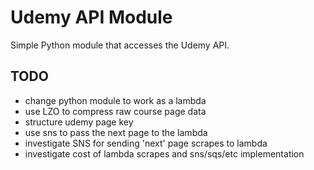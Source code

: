 # Udemy API Module

Simple Python module that accesses the Udemy API.

## TODO

* change python module to work as a lambda
* use LZO to compress raw course page data
* structure udemy page key
* use sns to pass the next page to the lambda
* investigate SNS for sending 'next' page scrapes to lambda
* investigate cost of lambda scrapes and sns/sqs/etc implementation


